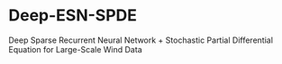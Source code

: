 # Deep-ESN-SPDE
Deep Sparse Recurrent Neural Network + Stochastic Partial Differential Equation for Large-Scale Wind Data
